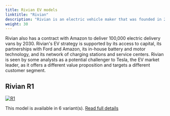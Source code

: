 ```yaml
---
title: Rivian EV models
linktitle: "Rivian"
description: "Rivian is an electric vehicle maker that was founded in 2009 by RJ Scaringe. Rivian's EV strategy is to focus on producing premium electric trucks and SUVs that can handle off-road adventures and everyday driving. Rivian's first products are the R1T pickup truck and the R1S SUV, which have a range of up to 400 miles and can accelerate from 0 to 60 mph in about 3 seconds. "
weight: 30
---
```

<!-- markdownlint-disable MD033 -->
<!-- markdownlint-disable MD010 -->
Rivian also has a contract with Amazon to deliver 100,000 electric delivery vans by 2030. Rivian's EV strategy is supported by its access to capital, its partnerships with Ford and Amazon, its in-house battery and motor technology, and its network of charging stations and service centers. Rivian is seen by some analysts as a potential challenger to Tesla, the EV market leader, as it offers a different value proposition and targets a different customer segment.


## Rivian R1

<a href="r1"><img src="https://media.evkx.net/multimedia/models/rivian/r1/r1s_quad-motor_awd/main_1_st.jpg" class="img-fluid" alt="R1" ></a>

This model is available in 6 variant(s). 
[Read full details](r1/)
